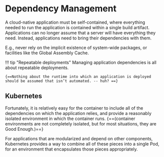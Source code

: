 # Dependency Management

A cloud-native application must be self-contained, where everything needed to run the application is contained within a single build artifact. Applications can no longer assume that a server will have everything they need. Instead, applications need to bring their dependencies with them.

E.g., never rely on the implicit existence of system-wide packages, or facilities like the Global Assembly Cache.

!!! tip "Repeatable deployments"
    Managing application dependencies is all about repeatable deployments.

    {==Nothing about the runtime into which an application is deployed should be assumed that isn’t automated. -- huh? ==}

## Kubernetes

Fortunately, it is relatively easy for the container to include all of the dependencies on which the application relies, and provide a reasonably isolated environment in which the container runs. {==(container environments are not completely isolated, but for most situations, they are Good Enough.)==}

For applications that are modularized and depend on other components, Kubernetes provides a way to combine all of these pieces into a single Pod, for an environment that encapsulates those pieces appropriately.
